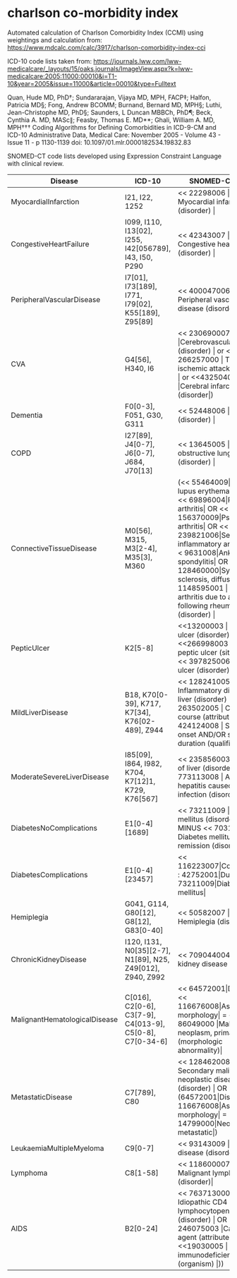 # charlson co-morbidity index
Automated calculation of Charlson Comorbidity Index (CCMI) using weightings and calculation from: https://www.mdcalc.com/calc/3917/charlson-comorbidity-index-cci 

ICD-10 code lists taken from: https://journals.lww.com/lww-medicalcare/_layouts/15/oaks.journals/ImageView.aspx?k=lww-medicalcare:2005:11000:00010&i=T1-10&year=2005&issue=11000&article=00010&type=Fulltext

Quan, Hude MD, PhD†; Sundararajan, Vijaya MD, MPH, FACP‡; Halfon, Patricia MD§; Fong, Andrew BCOMM; Burnand, Bernard MD, MPH§; Luthi, Jean-Christophe MD, PhD§; Saunders, L Duncan MBBCh, PhD¶; Beck, Cynthia A. MD, MASc∥; Feasby, Thomas E. MD**; Ghali, William A. MD, MPH††† Coding Algorithms for Defining Comorbidities in ICD-9-CM and ICD-10 Administrative Data, Medical Care: November 2005 - Volume 43 - Issue 11 - p 1130-1139 doi: 10.1097/01.mlr.0000182534.19832.83

SNOMED-CT code lists developed using Expression Constraint Language with clinical review.

| Disease                       | ICD-10 | SNOMED-CT (ECL)                                                                                                                                                                                                                                                     |
|-------------------------------|-------------|---------------------------------------------------------------------------------------------------------------------------------------------------------------------------------------------------------------------------------------------------------------------|
| MyocardialInfarction          |  I21, I22, 1252      | << 22298006 \| Myocardial infarction (disorder) \|                                                                                                                                                                                                                  |
| CongestiveHeartFailure        | I099, I110, I13[02], I255, I42[056789], I43, I50, P290      | << 42343007 \| Congestive heart failure (disorder) \|                                                                                                                                                                                                               |
| PeripheralVascularDisease     | I7[01], I73[189], I771, I79[02], K55[189], Z95[89]       | << 400047006 \| Peripheral vascular disease (disorder) \|                                                                                                                                                                                                           |
| CVA                           | G4[56], H340, I6       | << 230690007 \|Cerebrovascular accident (disorder) \| or << 266257000 \| Transient ischemic attack (disorder) \|  or  <<432504007 \|Cerebral infarction (disorder\|)                                                                                                |
| Dementia                      | F0[0-3], F051, G30, G311       | << 52448006 \| Dementia (disorder) \|                                                                                                                                                                                                                               |
| COPD                          |  I27[89], J4[0-7], J6[0-7], J684, J70[13]      | << 13645005 \| Chronic obstructive lung disease (disorder) \|                                                                                                                                                                                                       |
| ConnectiveTissueDisease       |  M0[56], M315, M3[2-4], M35[3], M360      | (<< 55464009\|Systemic lupus erythematosus\| OR << 69896004\|Rheumatoid arthritis\| OR << 156370009\|Psoriatic arthritis\| OR << 239821006\|Secondary inflammatory arthritis\| OR < 9631008\|Ankylosing spondylitis\| OR << 128460000\|Systemic sclerosis, diffuse\|) MINUS 1148595001 \| Subacute arthritis due to and following rheumatic fever (disorder) \| |
| PepticUlcer                   |  K2[5-8]      | <<13200003 \| Peptic ulcer (disorder) \| or <<266998003 \| History of peptic ulcer (situation) \| or << 397825006 \| Gastric ulcer (disorder)\|                                                                                                                                                               |
| MildLiverDisease              | B18, K70[0-39], K717, K7[34], K76[02-489], Z944       | << 128241005 \| Inflammatory disease of liver (disorder) \| :  << 263502005 \| Clinical course (attribute) \| != << 424124008 \| Sudden onset AND/OR short duration (qualifier value)\|                                                                                      |
| ModerateSevereLiverDisease    | I85[09], I864, I982, K704, K7[12]1, K729, K76[567]       | << 235856003 \| Disorder of liver (disorder) \| MINUS 773113008 \| Acute hepatitis caused by infection (disorder) \|                                                                                                                                                                                                                   |
| DiabetesNoComplications       |  E1[0-4][1689]      | << 73211009 \| Diabetes mellitus (disorder) \| MINUS << 703136005 \| Diabetes mellitus in remission (disorder)\|                                                                                                                                                    |
| DiabetesComplications         | E1[0-4][23457]       | << 116223007\|Complication\| : 42752001\|Due to\| = << 73211009\|Diabetes mellitus\|                                                                                                                                                                                |
| Hemiplegia                    |  G041, G114, G80[12], G8[12], G83[0-40]      | << 50582007 \| Hemiplegia (disorder) \|                                                                                                                                                                                                                             |
| ChronicKidneyDisease          |  I120, I131, N0[35][2-7], N1[89], N25, Z49[012], Z940, Z992      | << 709044004 \| Chronic kidney disease (disorder) \|                                                                                                                                                                                                                |
| MalignantHematologicalDisease |  C[016], C2[0-6], C3[7-9], C4[013-9], C5[0-8], C7[0-34-6]      | << 64572001\|Disease\| : << 116676008\|Associated morphology\| = << 86049000 \|Malignant neoplasm, primary (morphologic abnormality)\|                                                                                                                              |
| MetastaticDisease             |  C7[789], C80      | << 128462008 \| Secondary malignant neoplastic disease (disorder) \| OR (64572001\|Disease\| : 116676008\|Associated morphology\| = 14799000\|Neoplasm, metastatic\|)                                                                                               |
| LeukaemiaMultipleMyeloma      |  C9[0-7]      | << 93143009 \|Leukemia, disease (disorder)\|                                                                                                                                                               |
| Lymphoma                      |  C8[1-58]      |   << 118600007 \| Malignant lymphoma (disorder)\|                                                                                                                                                       |
| AIDS                          |  B2[0-24]      | << 763713000 \| Idiopathic CD4 lymphocytopenia (disorder) \| OR (*: << 246075003 \|Causative agent (attribute)\|= <<19030005 \| Human immunodeficiency virus (organism) \|))                                                                                      |
